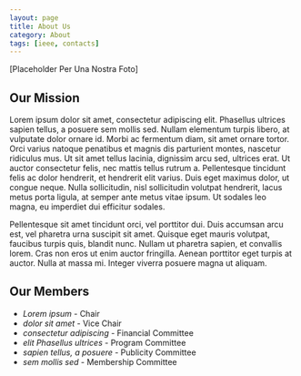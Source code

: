 ```yaml
---
layout: page
title: About Us
category: About
tags: [ieee, contacts]
---
```


[Placeholder Per Una Nostra Foto]

## Our Mission

Lorem ipsum dolor sit amet, consectetur adipiscing elit. Phasellus ultrices sapien tellus, a posuere sem mollis sed. Nullam elementum turpis libero, at vulputate dolor ornare id. Morbi ac fermentum diam, sit amet ornare tortor. Orci varius natoque penatibus et magnis dis parturient montes, nascetur ridiculus mus. Ut sit amet tellus lacinia, dignissim arcu sed, ultrices erat. Ut auctor consectetur felis, nec mattis tellus rutrum a. Pellentesque tincidunt felis ac dolor hendrerit, et hendrerit elit varius. Duis eget maximus dolor, ut congue neque. Nulla sollicitudin, nisl sollicitudin volutpat hendrerit, lacus metus porta ligula, at semper ante metus vitae ipsum. Ut sodales leo magna, eu imperdiet dui efficitur sodales.

Pellentesque sit amet tincidunt orci, vel porttitor dui. Duis accumsan arcu est, vel pharetra urna suscipit sit amet. Quisque eget mauris volutpat, faucibus turpis quis, blandit nunc. Nullam ut pharetra sapien, et convallis lorem. Cras non eros ut enim auctor fringilla. Aenean porttitor eget turpis at auctor. Nulla at massa mi. Integer viverra posuere magna ut aliquam.

## Our Members

* *Lorem ipsum* - Chair
* *dolor sit amet* - Vice Chair
* *consectetur adipiscing* - Financial Committee
* *elit Phasellus ultrices* - Program Committee
* *sapien tellus, a posuere* - Publicity Committee
* *sem mollis sed* - Membership Committee